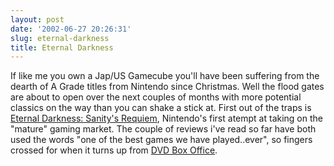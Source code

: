 ```yaml
---
layout: post
date: '2002-06-27 20:26:31'
slug: eternal-darkness
title: Eternal Darkness
---
```


If like me you own a Jap/US Gamecube you'll have been suffering from the dearth of A Grade titles from Nintendo since Christmas. Well the flood gates are about to open over the next couples of months with more potential classics on the way than you can shake a stick at.
First out of the traps is [Eternal Darkness: Sanity's Requiem](http://cube.ign.com/articles/363/363071p1.html), Nintendo's first atempt at taking on the "mature" gaming market. The couple of reviews i've read so far have both used the words "one of the best games we have played..ever", so fingers crossed for when it turns up from [DVD Box Office](http://www.dvdboxoffice.com/).